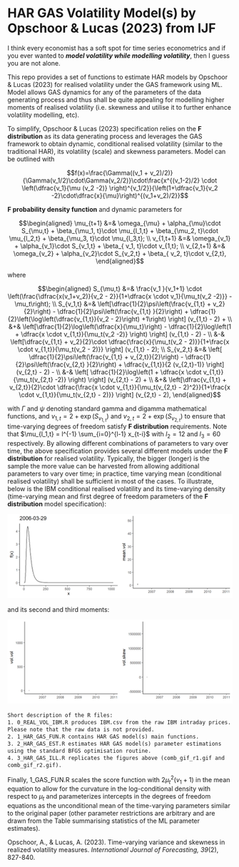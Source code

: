 # HAR GAS Volatility Model(s) by Opschoor & Lucas (2023) from IJF
 
I think every economist has a soft spot for time series econometrics and if you ever wanted to ***model volatility while modelling volatility***, then I guess you are not alone. 

This repo provides a set of functions to estimate HAR models by Opschoor & Lucas (2023) for realised volatility under the GAS framework using ML. Model allows GAS dynamics for any of the parameters of the data generating process and thus shall be quite appealing for modelling higher moments of realised volatility (i.e. skewness and utilise it to further enhance volatility modelling, etc).

To simplify, Opschoor & Lucas (2023) specification relies on the **F distribution** as its data generating process and leverages the GAS framework to obtain dynamic, conditional realised volatility (similar to the traditional HAR), its volatility (scale) and skewness parameters. Model can be outlined with 

$$f(x)=\frac{\Gamma((v_1 + v_2)/2)}{\Gamma(v_1/2)\cdot\Gamma(v_2/2)}\cdot\frac{x^{(v_1-2)/2} \cdot \left(\dfrac{v_1}{\mu (v_2 -2)} \right)^{v_1/2}}{\left(1+\dfrac{v_1}{v_2 -2}\cdot\dfrac{x}{\mu}\right)^{(v_1+v_2)/2}}$$ 

**F probability density function** and dynamic parameters for
```math
\begin{aligned}
\mu_{t+1} &=& \omega_{\mu} + \alpha_{\mu}\cdot S_{\mu,t} + \beta_{\mu_1, t}\cdot \mu_{l_1,t} + \beta_{\mu_2, t}\cdot \mu_{l_2,t} + \beta_{\mu_3, t}\cdot \mu_{l_3,t}; \\
v_{1,t+1} &=& \omega_{v_1} + \alpha_{v_1}\cdot S_{v_1,t} + \beta_{ v_1, t}\cdot v_{1,t}; \\
v_{2,t+1} &=& \omega_{v_2} + \alpha_{v_2}\cdot S_{v_2,t} + \beta_{ v_2, t}\cdot v_{2,t},  
\end{aligned}
```
where 
```math
\begin{aligned}
S_{\mu,t} &=& \frac{v_1 }{v_1+1} \cdot \left(\frac{\dfrac{x(v_1+v_2)}{v_2 - 2}}{1+\dfrac{x \cdot v_1}{\mu_t(v_2 -2)}} - \mu_t\right); \\
S_{v_1,t} &=& \left[\dfrac{1}{2}\psi\left(\frac{v_{1,t} + v_2}{2}\right) - \dfrac{1}{2}\psi\left(\frac{v_{1,t} }{2}\right) + \dfrac{1}{2}\left(\log\left(\dfrac{v_{1,t}}{v_2 - 2}\right) +1\right)  \right]  (v_{1,t} - 2) + \\
          &+& \left[\dfrac{1}{2}\log\left(\dfrac{x}{\mu_t}\right) - \dfrac{1}{2}\log\left(1 + \dfrac{x \cdot v_{1,t}}{\mu_t(v_2 -2)} \right) \right] (v_{1,t} - 2) - \\
          &-& \left[\dfrac{v_{1,t} + v_2}{2}\cdot \dfrac{\frac{x}{\mu_t(v_2 - 2)}}{1+\frac{x \cdot v_{1,t}}{\mu_t(v_2 - 2)}}  \right] (v_{1,t} - 2); \\
S_{v_2,t} &=& \left[ \dfrac{1}{2}\psi\left(\frac{v_{1,t} + v_{2,t}}{2}\right) - \dfrac{1}{2}\psi\left(\frac{v_{2,t} }{2}\right) + \dfrac{v_{1,t}}{2 (v_{2,t}-1)}  \right]  (v_{2,t} - 2) - \\
          &-& \left[ \dfrac{1}{2}\log\left(1 + \dfrac{x \cdot v_{1,t}}{\mu_t(v_{2,t} -2)} \right) \right] (v_{2,t} - 2) + \\
          &+& \left[\dfrac{v_{1,t} + v_{2,t}}{2}\cdot \dfrac{\frac{x \cdot v_{1,t}}{\mu_t(v_{2,t} - 2)^2}}{1+\frac{x \cdot v_{1,t}}{\mu_t(v_{2,t} - 2)}}  \right] (v_{2,t} - 2),
\end{aligned}
```
with $\Gamma$ and $\psi$ denoting standard gamma and digamma mathematical functions, and $v_{1,t} = 2 + \exp(S_{v_{1,t}})$ and $v_{2,t} = 2 + \exp(S_{v_{2,t}})$ to ensure that time-varying degrees of freedom satisfy **F distribution** requirements. Note that $\mu_{l_1,t} = l^{-1} \sum_{i=0}^{l-1} x_{t-i}$ with $l_2 = 12$ and $l_3 = 60$ respectively. By allowing different combinations of parameters to vary over time, the above specification provides several different models under the **F distribution** for realised volatility. Typically, the bigger (longer) is the sample the more value can be harvested from allowing additional parameters to vary over time; in practice, time varying mean (conditional realised volatility) shall be sufficient in most of the cases. To illustrate, below is the IBM conditional realised volatility and its time-varying density (time-varying mean and first degree of freedom parameters of the **F distribution** model specification):

![](https://github.com/ASemeyutin/HAR_GAS/blob/main/comb_gif_r1.gif)

and its second and third moments:

![](https://github.com/ASemeyutin/HAR_GAS/blob/main/comb_gif_r2.gif)

````
Short description of the R files:
1. 0_REAL_VOL_IBM.R produces IBM.csv from the raw IBM intraday prices. Please note that the raw data is not provided.
2. 1_HAR_GAS_FUN.R contains HAR GAS model(s) main functions. 
3. 2_HAR_GAS_EST.R estimates HAR GAS model(s) parameter estimations using the standard BFGS optimisation routine.
4. 3_HAR_GAS_ILL.R replicates the figures above (comb_gif_r1.gif and comb_gif_r2.gif). 
````
Finally, 1_GAS_FUN.R scales the score function with $2\mu_t^2(v_1 + 1)$ in the mean equation to allow for the curvature in the log-conditional density with respect to $\mu_t$ and parameterizes intercepts in the degrees of freedom equations as the unconditional mean of the time-varying parameters similar to the original paper (other parameter restrictions are arbitrary and are drawn from the Table summarising statistics of the ML parameter estimates).  

Opschoor, A., & Lucas, A. (2023). Time-varying variance and skewness in realized volatility measures. *International Journal of Forecasting, 39*(2), 827-840.
